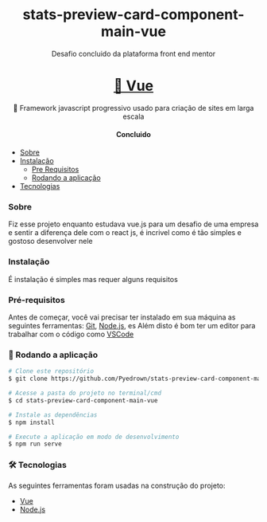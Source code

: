 <h1 align="center">stats-preview-card-component-main-vue</h1>

<p align="center">Desafio concluido da plataforma front end mentor</p>

<h1 align="center">
    <a href="https://vuejs.org//">🔗 Vue</a>
</h1>
<p align="center">🚀 Framework javascript progressivo usado para criação de sites em larga escala</p>

<h4 align="center"> 
  Concluido
</h4>

<!--ts-->
   * [Sobre](#Sobre)
   * [Instalação](#instalacao)
      * [Pre Requisitos](#pre-requisitos)
      * [Rodando a aplicação](#Rodando-a-aplicação)
   * [Tecnologias](#tecnologias)
<!--te-->

### Sobre

Fiz esse projeto enquanto estudava vue.js para um desafio de uma empresa e sentir a diferença dele com o react js, é incrivel como é tão simples e gostoso desenvolver nele

### Instalação

É instalação é simples mas requer alguns requisitos

### Pré-requisitos

Antes de começar, você vai precisar ter instalado em sua máquina as seguintes ferramentas:
[Git](https://git-scm.com), [Node.js](https://nodejs.org/en/), es 
Além disto é bom ter um editor para trabalhar com o código como [VSCode](https://code.visualstudio.com/)

### 🎲 Rodando a aplicação

```bash
# Clone este repositório
$ git clone https://github.com/Pyedrown/stats-preview-card-component-main-vue.git

# Acesse a pasta do projeto no terminal/cmd
$ cd stats-preview-card-component-main-vue

# Instale as dependências
$ npm install

# Execute a aplicação em modo de desenvolvimento
$ npm run serve

```

### 🛠 Tecnologias

As seguintes ferramentas foram usadas na construção do projeto:

- [Vue](https://vuejs.org/)
- [Node.js](https://nodejs.org/en/)
